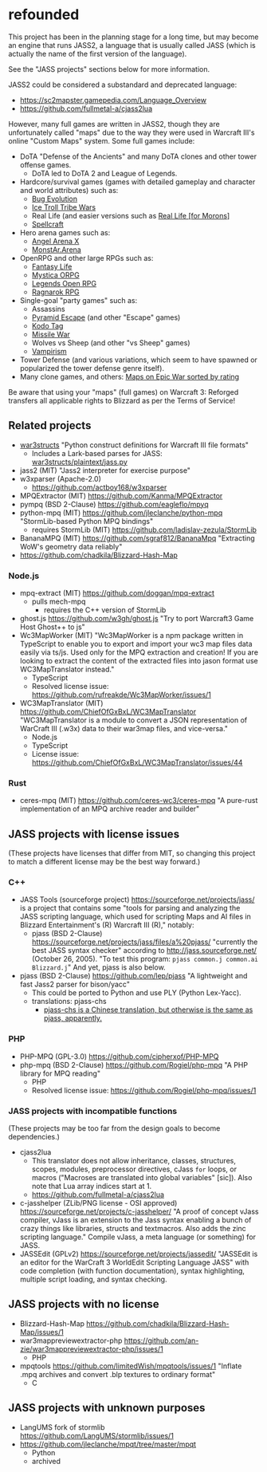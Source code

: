 # refounded
This project has been in the planning stage for a long time, but may
become an engine that runs JASS2, a language that is usually called
JASS (which is actually the name of the first version of the language).

See the "JASS projects" sections below for more information.

JASS2 could be considered a substandard and deprecated language:
- https://sc2mapster.gamepedia.com/Language_Overview
- https://github.com/fullmetal-a/cjass2lua

However, many full games are written in JASS2, though they are
unfortunately called "maps" due to the way they were used in
Warcraft III's online "Custom Maps" system. Some full games include:
- DoTA "Defense of the Ancients" and many DoTA clones and other tower
  offense games.
  - DoTA led to DoTA 2 and League of Legends.
- Hardcore/survival games (games with detailed gameplay and character
  and world attributes) such as:
  - [Bug Evolution](https://www.epicwar.com/maps/4043/)
  - [Ice Troll Tribe Wars](https://www.epicwar.com/maps/19469/)
  - Real Life (and easier versions such as [Real Life [for Morons]](https://www.epicwar.com/maps/1252/)
  - [Spellcraft](https://www.epicwar.com/maps/487/)
- Hero arena games such as:
  - [Angel Arena X](https://www.epicwar.com/maps/8346/)
  - [MonstAr.Arena](https://www.epicwar.com/maps/139667/)
- OpenRPG and other large RPGs such as:
  - [Fantasy Life](https://www.epicwar.com/maps/91725/)
  - [Mystica ORPG](https://www.epicwar.com/maps/7577/)
  - [Legends Open RPG](https://www.epicwar.com/maps/130439/)
  - [Ragnarok RPG](https://www.epicwar.com/maps/80733/)
- Single-goal "party games" such as:
  - Assassins
  - [Pyramid Escape](https://www.epicwar.com/maps/165011/) (and other
    "Escape" games)
  - [Kodo Tag](https://www.epicwar.com/maps/103272/)
  - [Missile War](https://www.epicwar.com/maps/58603/)
  - Wolves vs Sheep (and other "vs Sheep" games)
  - [Vampirism](https://www.epicwar.com/maps/51266/)
- Tower Defense (and various variations, which seem to have spawned or
  popularized the tower defense genre itself).
- Many clone games, and others:
  [Maps on Epic War sorted by
  rating](https://www.epicwar.com/maps/?order=desc&sort=rating&page=1)

Be aware that using your "maps" (full games) on Warcraft 3: Reforged
transfers all applicable rights to Blizzard as per the Terms of Service!


## Related projects
- [war3structs](https://github.com/sides/war3structs) "Python construct definitions for Warcraft III file formats"
  - Includes a Lark-based parses for JASS: [war3structs/plaintext/jass.py](https://github.com/sides/war3structs/blob/master/war3structs/plaintext/jass.py)
- jass2 (MIT) "Jass2 interpreter for exercise purpose"
- w3xparser (Apache-2.0)
  - https://github.com/actboy168/w3xparser
- MPQExtractor (MIT) https://github.com/Kanma/MPQExtractor
- pympq (BSD 2-Clause) https://github.com/eagleflo/mpyq
- python-mpq (MIT) https://github.com/jleclanche/python-mpq
  "StormLib-based Python MPQ bindings"
  - requires StormLib (MIT) https://github.com/ladislav-zezula/StormLib
- BananaMPQ (MIT) https://github.com/sgraf812/BananaMpq
  "Extracting WoW's geometry data reliably"
- https://github.com/chadkila/Blizzard-Hash-Map

### Node.js
- mpq-extract (MIT) https://github.com/doggan/mpq-extract
  - pulls mech-mpq
    - requires the C++ version of StormLib
- ghost.js https://github.com/w3gh/ghost.js
  "Try to port Warcraft3 Game Host Ghost++ to js"
- Wc3MapWorker (MIT) "Wc3MapWorker is a npm package written in
  TypeScript to enable you to export and import your wc3 map files data
  easily via ts/js. Used only for the MPQ extraction and creation! If
  you are looking to extract the content of the extracted files into
  jason format use WC3MapTranslator instead."
  - TypeScript
  - Resolved license issue:
    https://github.com/rufreakde/Wc3MapWorker/issues/1
- WC3MapTranslator (MIT) https://github.com/ChiefOfGxBxL/WC3MapTranslator
  "WC3MapTranslator is a module to convert a JSON representation of
  WarCraft III (.w3x) data to their war3map files, and vice-versa."
  - Node.js
  - TypeScript
  - License issue:
    https://github.com/ChiefOfGxBxL/WC3MapTranslator/issues/44


### Rust
- ceres-mpq (MIT) https://github.com/ceres-wc3/ceres-mpq
  "A pure-rust implementation of an MPQ archive reader and builder"


## JASS projects with license issues
(These projects have licenses that differ from MIT, so changing
this project to match a different license may be the best way forward.)

### C++
- JASS Tools (sourceforge project)
  https://sourceforge.net/projects/jass/ is a project that contains some
  "tools for parsing and analyzing the JASS scripting language, which
  used for scripting Maps and AI files in Blizzard Entertainment's (R)
  Warcraft III (R)," notably:
  - pjass (BSD 2-Clause)
    https://sourceforge.net/projects/jass/files/a%20pjass/
    "currently the best JASS syntax checker" according to
    http://jass.sourceforge.net/ (October 26, 2005).
    "To test this program:
    `pjass common.j common.ai Blizzard.j`" And yet, pjass is also
    below.
- pjass (BSD 2-Clause) https://github.com/lep/pjass
  "A lightweight and fast Jass2 parser for bison/yacc"
  - This could be ported to Python and use PLY (Python Lex-Yacc).
  - translations: pjass-chs
    - [pjass-chs is a Chinese translation, but otherwise is the same
      as pjass,
      apparently.](https://github.com/actboy168/pjass-chs/issues/1)

### PHP
- PHP-MPQ (GPL-3.0) https://github.com/cipherxof/PHP-MPQ
- php-mpq (BSD 2-Clause) https://github.com/Rogiel/php-mpq
  "A PHP library for MPQ reading"
  - PHP
  - Resolved license issue:
    https://github.com/Rogiel/php-mpq/issues/1

### JASS projects with incompatible functions
(These projects may be too far from the design goals to become
dependencies.)
- cjass2lua
  - This translator does not allow inheritance, classes, structures,
    scopes, modules, preprocessor directives, cJass `for` loops, or
    macros ("Macroses are translated into global variables" [sic]).
    Also note that Lua array indices start at 1.
  - https://github.com/fullmetal-a/cjass2lua
- c-jasshelper (ZLib/PNG license - OSI approved)
  https://sourceforge.net/projects/c-jasshelper/
  "A proof of concept vJass compiler, vJass is an extension to the Jass
  syntax enabling a bunch of crazy things like libraries, structs and
  textmacros. Also adds the zinc scripting language."
  Compile vJass, a meta language (or something) for JASS.
- JASSEdit (GPLv2) https://sourceforge.net/projects/jassedit/
  "JASSEdit is an editor for the WarCraft 3 WorldEdit Scripting Language
  JASS" with code completion (with function documentation), syntax
  highlighting, multiple script loading, and syntax checking.

## JASS projects with no license
- Blizzard-Hash-Map https://github.com/chadkila/Blizzard-Hash-Map/issues/1
- war3mappreviewextractor-php https://github.com/an-zie/war3mappreviewextractor-php/issues/1
  - PHP
- mpqtools https://github.com/limitedWish/mpqtools/issues/1
  "Inflate .mpq archives and convert .blp textures to ordinary format"
  - C

## JASS projects with unknown purposes
- LangUMS fork of stormlib https://github.com/LangUMS/stormlib/issues/1
- https://github.com/jleclanche/mpqt/tree/master/mpqt
  - Python
  - archived
